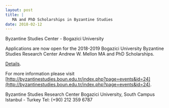 ```yaml
---
layout: post
title: |
   MA and PhD Scholarships in Byzantine Studies
date: 2018-02-12
---
```


Byzantine Studies Center - Bogazici University

Applications
are now open for the 2018-2019 Bogazici University Byzantine Studies
Research Center Andrew W. Mellon MA and PhD
Scholarships.

[Details](http://www.aabs.org.au/wp-content/uploads/2018/02/BSRC-MA-and-PhD-Scholarships-2018.pdf).

For
more information please visit
[http://byzantinestudies.boun.edu.tr/index.php?page=events&id=24](http://byzantinestudies.boun.edu.tr/index.php?page=events&id=24).

Byzantine
Studies Research Center
Bogazici University, South
Campus
Istanbul - Turkey
Tel: (+90) 212 359 6787
